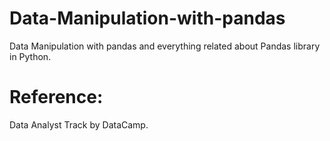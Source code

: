 # Data-Manipulation-with-pandas
Data Manipulation with pandas and everything related about Pandas library in Python.

# Reference: 
Data Analyst Track by DataCamp. 
 
